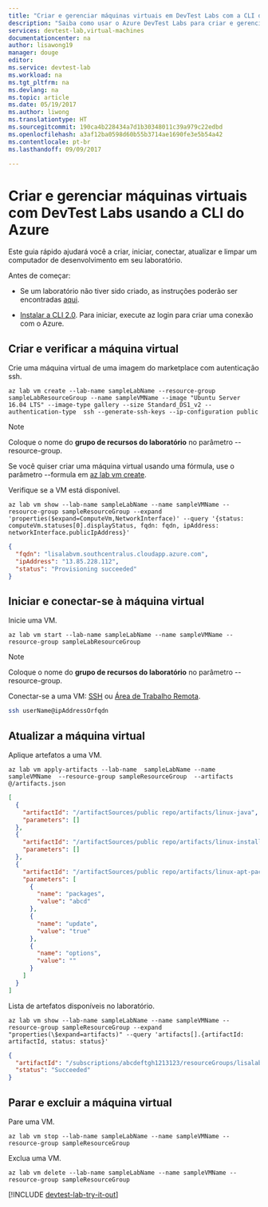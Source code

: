 ```yaml
---
title: "Criar e gerenciar máquinas virtuais em DevTest Labs com a CLI do Azure | Microsoft Docs"
description: "Saiba como usar o Azure DevTest Labs para criar e gerenciar máquinas virtuais com a CLI 2.0 do Azure"
services: devtest-lab,virtual-machines
documentationcenter: na
author: lisawong19
manager: douge
editor: 
ms.service: devtest-lab
ms.workload: na
ms.tgt_pltfrm: na
ms.devlang: na
ms.topic: article
ms.date: 05/19/2017
ms.author: liwong
ms.translationtype: HT
ms.sourcegitcommit: 190ca4b228434a7d1b30348011c39a979c22edbd
ms.openlocfilehash: a3af12ba0598d60b55b3714ae1690fe3e5b54a42
ms.contentlocale: pt-br
ms.lasthandoff: 09/09/2017

---
```

# <a name="create-and-manage-virtual-machines-with-devtest-labs-using-the-azure-cli"></a>Criar e gerenciar máquinas virtuais com DevTest Labs usando a CLI do Azure
Este guia rápido ajudará você a criar, iniciar, conectar, atualizar e limpar um computador de desenvolvimento em seu laboratório. 

Antes de começar:

* Se um laboratório não tiver sido criado, as instruções poderão ser encontradas [aqui](devtest-lab-create-lab.md).

* [Instalar a CLI 2.0](https://docs.microsoft.com/cli/azure/install-azure-cli). Para iniciar, execute az login para criar uma conexão com o Azure. 

## <a name="create-and-verify-the-virtual-machine"></a>Criar e verificar a máquina virtual 
Crie uma máquina virtual de uma imagem do marketplace com autenticação ssh.
```azurecli
az lab vm create --lab-name sampleLabName --resource-group sampleLabResourceGroup --name sampleVMName --image "Ubuntu Server 16.04 LTS" --image-type gallery --size Standard_DS1_v2 --authentication-type  ssh --generate-ssh-keys --ip-configuration public 
```
> [!NOTE]
> Coloque o nome do **grupo de recursos do laboratório** no parâmetro --resource-group.
>

Se você quiser criar uma máquina virtual usando uma fórmula, use o parâmetro --formula em [az lab vm create](https://docs.microsoft.com/cli/azure/lab/vm#az_lab_vm_create).


Verifique se a VM está disponível.
```azurecli
az lab vm show --lab-name sampleLabName --name sampleVMName --resource-group sampleResourceGroup --expand 'properties($expand=ComputeVm,NetworkInterface)' --query '{status: computeVm.statuses[0].displayStatus, fqdn: fqdn, ipAddress: networkInterface.publicIpAddress}'
```
```json
{
  "fqdn": "lisalabvm.southcentralus.cloudapp.azure.com",
  "ipAddress": "13.85.228.112",
  "status": "Provisioning succeeded"
}
```

## <a name="start-and-connect-to-the-virtual-machine"></a>Iniciar e conectar-se à máquina virtual
Inicie uma VM.
```azurecli
az lab vm start --lab-name sampleLabName --name sampleVMName --resource-group sampleLabResourceGroup
```
> [!NOTE]
> Coloque o nome do **grupo de recursos do laboratório** no parâmetro --resource-group.
>

Conectar-se a uma VM: [SSH](../virtual-machines/linux/mac-create-ssh-keys.md) ou [Área de Trabalho Remota](../virtual-machines/windows/connect-logon.md).
```bash
ssh userName@ipAddressOrfqdn 
```

## <a name="update-the-virtual-machine"></a>Atualizar a máquina virtual
Aplique artefatos a uma VM.
```azurecli
az lab vm apply-artifacts --lab-name  sampleLabName --name sampleVMName  --resource-group sampleResourceGroup  --artifacts @/artifacts.json
```

```json
[
  {
    "artifactId": "/artifactSources/public repo/artifacts/linux-java",
    "parameters": []
  },
  {
    "artifactId": "/artifactSources/public repo/artifacts/linux-install-nodejs",
    "parameters": []
  },
  {
    "artifactId": "/artifactSources/public repo/artifacts/linux-apt-package",
    "parameters": [
      {
        "name": "packages",
        "value": "abcd"
      },
      {
        "name": "update",
        "value": "true"
      },
      {
        "name": "options",
        "value": ""
      }
    ]
  } 
]
```

Lista de artefatos disponíveis no laboratório.
```azurecli
az lab vm show --lab-name sampleLabName --name sampleVMName --resource-group sampleResourceGroup --expand "properties(\$expand=artifacts)" --query 'artifacts[].{artifactId: artifactId, status: status}'
```
```json
{
  "artifactId": "/subscriptions/abcdeftgh1213123/resourceGroups/lisalab123RG822645/providers/Microsoft.DevTestLab/labs/lisalab123/artifactSources/public repo/artifacts/linux-install-nodejs",
  "status": "Succeeded"
}
```

## <a name="stop-and-delete-the-virtual-machine"></a>Parar e excluir a máquina virtual    
Pare uma VM.
```azurecli
az lab vm stop --lab-name sampleLabName --name sampleVMName --resource-group sampleResourceGroup
```

Exclua uma VM.
```azurecli
az lab vm delete --lab-name sampleLabName --name sampleVMName --resource-group sampleResourceGroup
```

[!INCLUDE [devtest-lab-try-it-out](../../includes/devtest-lab-try-it-out.md)]
